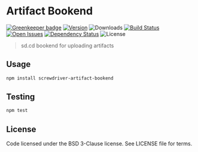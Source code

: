 # Artifact Bookend

[![Greenkeeper badge](https://badges.greenkeeper.io/screwdriver-cd/artifact-bookend.svg)](https://greenkeeper.io/)
[![Version][npm-image]][npm-url] ![Downloads][downloads-image] [![Build Status][status-image]][status-url] [![Open Issues][issues-image]][issues-url] [![Dependency Status][daviddm-image]][daviddm-url] ![License][license-image]

> sd.cd bookend for uploading artifacts

## Usage

```bash
npm install screwdriver-artifact-bookend
```

## Testing

```bash
npm test
```

## License

Code licensed under the BSD 3-Clause license. See LICENSE file for terms.

[npm-image]: https://img.shields.io/npm/v/screwdriver-artifact-bookend.svg
[npm-url]: https://npmjs.org/package/screwdriver-artifact-bookend
[downloads-image]: https://img.shields.io/npm/dt/screwdriver-artifact-bookend.svg
[license-image]: https://img.shields.io/npm/l/screwdriver-artifact-bookend.svg
[issues-image]: https://img.shields.io/github/issues/screwdriver-cd/artifact-bookend.svg
[issues-url]: https://github.com/screwdriver-cd/artifact-bookend/issues
[status-image]: https://cd.screwdriver.cd/pipelines/pipelineid/badge
[status-url]: https://cd.screwdriver.cd/pipelines/pipelineid
[daviddm-image]: https://david-dm.org/screwdriver-cd/artifact-bookend.svg?theme=shields.io
[daviddm-url]: https://david-dm.org/screwdriver-cd/artifact-bookend

